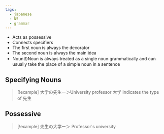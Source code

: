 ```yaml
---
tags:
  - japanese
  - N5
  - grammar
---
```

- Acts as possessive
- Connects specifiers
- The first noun is always the decorator
- The second noun is always the main idea
- NounのNoun is always treated as a single noun grammatically and can usually take the place of a simple noun in a sentence


## Specifying Nouns

> [!example] 
> 大学の先生ー＞University professor
> 大学 indicates the type of 先生

## Possessive

> [!example]
> 先生の大学ー＞ Professor's university

